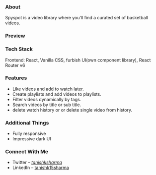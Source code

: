 
### About
Spyspot is a video library where you'll find a curated set of basketball videos.

### Preview


### Tech Stack
Frontend: React, Vanilla CSS, furbish UI(own component library), React Router v6  

### Features
- Like videos and add to watch later.
- Create playlists and add videos to playlists.
- Filter videos dynamically by tags.
- Search videos by title or sub title.
- delete watch history or or delete single video from history.

### Additional Things
- Fully responsive
- Impressive dark UI

### Connect With Me
- Twitter – [_tanishksharma_](https://twitter.com/_tanishksharma)
- LinkedIn – [tanishk15sharma](https://www.linkedin.com/in/tanishk15sharma/)
